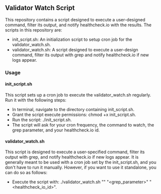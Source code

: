 ## Validator Watch Script

This repository contains a script designed to execute a user-designed command, filter its output, and notify healthcheck.io with the results. The scripts in this repository are:

* init_script.sh: An initialization script to setup cron job for the validator_watch.sh.
* validator_watch.sh: A script designed to execute a user-design command, filter its output with grep and notify healthcheck.io if new logs appear.

### Usage

#### init_script.sh
This script sets up a cron job to execute the validator_watch.sh regularly. Run it with the following steps:
* In terminal, navigate to the directory containing init_script.sh.
* Grant the script execute permissions: chmod +x init_script.sh.
* Run the script: ./init_script.sh.
* The script will ask for your cron frequency, the command to watch, the grep parameter, and your healthcheck.io id.
#### validator_watch.sh
This script is designed to execute a user-specified command, filter its output with grep, and notify healthcheck.io if new logs appear. It is generally meant to be used with a cron job set by the init_script.sh, and you don't have to run it manually. However, if you want to use it standalone, you can do so as follows:
* Execute the script with: ./validator_watch.sh "<command>" "<grep_parameter>" "<healthcheck_io_id>".
